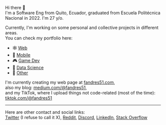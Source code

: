 Hi there 👋  
I'm a Software Eng from Quito, Ecuador, graduated from Escuela Politécnica Nacional in 2022. I'm 27 y/o.

Currently, I'm working on some personal and collective projects in different areas.  
You can check my portfolio here:
- 🕸️ [Web](https://github.com/stars/fandres51/lists/front-end-web-mobile)
- 📱 [Mobile](https://github.com/stars/fandres51/lists/front-end-web-mobile)
- 🎮 [Game Dev](https://github.com/stars/fandres51/lists/game-dev)
- 🐍 [Data Science](https://github.com/stars/fandres51/lists/backend-iot)
- 🐧 [Other](https://github.com/stars/fandres51/lists/ai-prompt-engineering)

I'm currently creating my web page at [fandres51.com](https://www.fandres51.com/),   
also my blog: [medium.com/@fandres51](https://medium.com/@fandres51),  
and my TikTok, where I upload things not code-related (most of the time): [tiktok.com/@fandres51](https://www.tiktok.com/@fandres51)

___
Here are other contact and social links:  
[Twitter](x.com/fandres51) (I refuse to call it X), [Reddit](), [Discord](), [LinkedIn](), [Stack Overflow]()  

<!--
### Hi there 👋


**fandres51/fandres51** is a ✨ _special_ ✨ repository because its `README.md` (this file) appears on your GitHub profile.

Here are some ideas to get you started:

- 🔭 I’m currently working on personal projects
- 🌱 I’m currently learning Flutter, Firebase, NextJS
- 👯 I’m looking to collaborate on startups and open source projects
- 🤔 I’m looking for help with finding interesting ideas for projects
- 💬 Ask me about anything I can help you with :)
- 📫 How to reach me: fabio.and1514@gmail.com
- 😄 Pronouns: he/him
- ⚡ Fun fact: I look younger than I am 😃
-->
